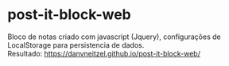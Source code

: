 # post-it-block-web<br>
Bloco de notas criado com javascript (Jquery), configurações de LocalStorage para persistencia de dados.<br>
Resultado: <a href="https://danvneitzel.github.io/post-it-block-web/" target="_blank" >https://danvneitzel.github.io/post-it-block-web/</a>
